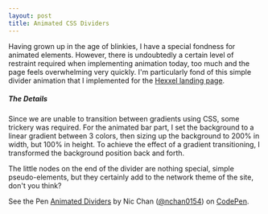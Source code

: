 ```yaml
---
layout: post
title: Animated CSS Dividers
---
```


Having grown up in the age of blinkies, I have a special fondness for animated elements. However, there is undoubtedly a certain level of restraint required when implementing animation today, too much and the page feels overwhelming very quickly. I'm particularly fond of this simple divider animation that I implemented for the <a href="/projects/hexxel">Hexxel landing page</a>.

##### The Details

Since we are unable to transition between gradients using CSS, some trickery was required. For the animated bar part, I set the background to a linear gradient between 3 colors, then sizing up the background to 200% in width, but 100% in height. To achieve the effect of a gradient transitioning, I transformed the background position back and forth. 

The little nodes on the end of the divider are nothing special, simple pseudo-elements, but they certainly add to the network theme of the site, don't you think?

<p data-height="300" data-theme-id="0" data-slug-hash="PGJErg" data-default-tab="css,result" data-user="nchan0154" data-embed-version="2" class="codepen">See the Pen <a href="http://codepen.io/nchan0154/pen/PGJErg/">Animated Dividers</a> by Nic Chan (<a href="http://codepen.io/nchan0154">@nchan0154</a>) on <a href="http://codepen.io">CodePen</a>.</p>
<script async src="//assets.codepen.io/assets/embed/ei.js"></script>